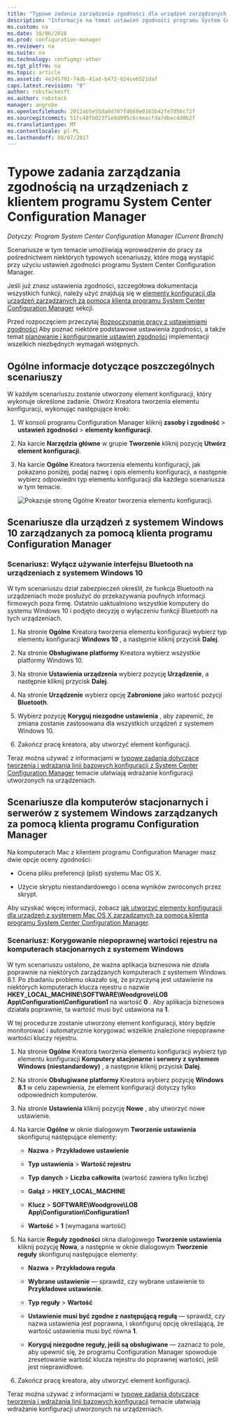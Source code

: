 ```yaml
---
title: "Typowe zadania zarządzania zgodności dla urządzeń zarządzanych przez klienta — programu Configuration Manager | Dokumentacja firmy Microsoft"
description: "Informacje na temat ustawień zgodności programu System Center Configuration Manager przez pracy nad niektórych typowych scenariuszy."
ms.custom: na
ms.date: 10/06/2016
ms.prod: configuration-manager
ms.reviewer: na
ms.suite: na
ms.technology: configmgr-other
ms.tgt_pltfrm: na
ms.topic: article
ms.assetid: 4e345791-74db-41ad-b472-024ce6521daf
caps.latest.revision: "8"
author: robstackmsft
ms.author: robstack
manager: angrobe
ms.openlocfilehash: 2012ab5e55da8d707fd668e0163b42fe7d56c72f
ms.sourcegitcommit: 51fc48fb023f1e8d995c6c4eacfda7dbec4d0b2f
ms.translationtype: MT
ms.contentlocale: pl-PL
ms.lasthandoff: 08/07/2017
---
```

# <a name="common-tasks-for-managing-compliance-on-devices-with-the-system-center-configuration-manager-client"></a>Typowe zadania zarządzania zgodnością na urządzeniach z klientem programu System Center Configuration Manager

*Dotyczy: Program System Center Configuration Manager (Current Branch)*

Scenariusze w tym temacie umożliwiają wprowadzenie do pracy za pośrednictwem niektórych typowych scenariuszy, które mogą wystąpić przy użyciu ustawień zgodności programu System Center Configuration Manager.  

 Jeśli już znasz ustawienia zgodności, szczegółowa dokumentacja wszystkich funkcji, należy użyć znajdują się w [elementy konfiguracji dla urządzeń zarządzanych za pomocą klienta programu System Center Configuration Manager](../../compliance/deploy-use/configuration-items-for-devices-managed-with-the-client.md) sekcji.  

 Przed rozpoczęciem przeczytaj [Rozpoczynanie pracy z ustawieniami zgodności](../../compliance/get-started/get-started-with-compliance-settings.md) Aby poznać niektóre podstawowe ustawienia zgodności, a także temat [planowanie i konfigurowanie ustawień zgodności](../../compliance/plan-design/plan-for-and-configure-compliance-settings.md) implementacji wszelkich niezbędnych wymagań wstępnych.  

## <a name="general-information-for-each-scenario"></a>Ogólne informacje dotyczące poszczególnych scenariuszy  
 W każdym scenariuszu zostanie utworzony element konfiguracji, który wykonuje określone zadanie. Otwórz Kreatora tworzenia elementu konfiguracji, wykonując następujące kroki:  

1.  W konsoli programu Configuration Manager kliknij **zasoby i zgodność** > **ustawień zgodności** > **elementy konfiguracji**.  

3.  Na karcie **Narzędzia główne** w grupie **Tworzenie** kliknij pozycję **Utwórz element konfiguracji**.  

4.  Na karcie **Ogólne** Kreatora tworzenia elementu konfiguracji, jak pokazano poniżej, podaj nazwę i opis elementu konfiguracji, a następnie wybierz odpowiedni typ elementu konfiguracji dla każdego scenariusza w tym temacie.  

     ![Pokazuje stronę Ogólne Kreator tworzenia elementu konfiguracji.](/sccm/compliance/plan-design/media/Compliance-Settings-Wizard---1.png)  

## <a name="scenarios-for-windows-10-devices-managed-with-the-configuration-manager-client"></a>Scenariusze dla urządzeń z systemem Windows 10 zarządzanych za pomocą klienta programu Configuration Manager  

### <a name="scenario-disable-the-use-of-bluetooth-on-windows-10-devices"></a>Scenariusz: Wyłącz używanie interfejsu Bluetooth na urządzeniach z systemem Windows 10  
 W tym scenariuszu dział zabezpieczeń określił, że funkcja Bluetooth na urządzeniach może posłużyć do przekazywania poufnych informacji firmowych poza firmę. Ostatnio uaktualniono wszystkie komputery do systemu Windows 10 i podjęto decyzję o wyłączeniu funkcji Bluetooth na tych urządzeniach.  

1.  Na stronie **Ogólne** Kreatora tworzenia elementu konfiguracji wybierz typ elementu konfiguracji **Windows 10** , a następnie kliknij przycisk **Dalej**.  

2.  Na stronie **Obsługiwane platformy** Kreatora wybierz wszystkie platformy Windows 10.  

3.  Na stronie **Ustawienia urządzenia** wybierz pozycję **Urządzenie**, a następnie kliknij przycisk **Dalej**.  

4.  Na stronie **Urządzenie** wybierz opcję **Zabronione** jako wartość pozycji **Bluetooth**.  

5.  Wybierz pozycję **Koryguj niezgodne ustawienia** , aby zapewnić, że zmiana zostanie zastosowana dla wszystkich urządzeń z systemem Windows 10.  

6.  Zakończ pracę kreatora, aby utworzyć element konfiguracji.  

 Teraz można używać z informacjami w [typowe zadania dotyczące tworzenia i wdrażania linii bazowych konfiguracji z System Center Configuration Manager](../../compliance/plan-design/common-tasks-for-creating-and-deploying-configuration-baselines.md) temacie ułatwiają wdrażanie konfiguracji utworzonych na urządzeniach.  

## <a name="scenarios-for-windows-desktop-and-server-computers-managed-with-the-configuration-manager-client"></a>Scenariusze dla komputerów stacjonarnych i serwerów z systemem Windows zarządzanych za pomocą klienta programu Configuration Manager  
 Na komputerach Mac z klientem programu Configuration Manager masz dwie opcje oceny zgodności:  

-   Ocena pliku preferencji (plist) systemu Mac OS X.  

-   Użycie skryptu niestandardowego i ocena wyników zwróconych przez skrypt.  

 Aby uzyskać więcej informacji, zobacz [jak utworzyć elementy konfiguracji dla urządzeń z systemem Mac OS X zarządzanych za pomocą klienta programu System Center Configuration Manager](../../compliance/deploy-use/create-configuration-items-for-mac-os-x-devices-managed-with-the-client.md).  

### <a name="scenario-remediate-an-incorrect-registry-value-on-windows-desktop-computers"></a>Scenariusz: Korygowanie niepoprawnej wartości rejestru na komputerach stacjonarnych z systemem Windows  
 W tym scenariuszu ustalono, że ważna aplikacja biznesowa nie działa poprawnie na niektórych zarządzanych komputerach z systemem Windows 8.1. Po zbadaniu problemu okazało się, że przyczyną jest ustawienie na niektórych komputerach klucza rejestru o nazwie **HKEY_LOCAL_MACHINE\SOFTWARE\Woodgrove\LOB App\Configuration\Configuration1** na wartość **0** . Aby aplikacja biznesowa działała poprawnie, ta wartość musi być ustawiona na **1**.  

 W tej procedurze zostanie utworzony element konfiguracji, który będzie monitorować i automatycznie korygować wszelkie znalezione niepoprawne wartości kluczy rejestru.  

1.  Na stronie **Ogólne** Kreatora tworzenia elementu konfiguracji wybierz typ elementu konfiguracji **Komputery stacjonarne i serwery z systemem Windows (niestandardowy)** , a następnie kliknij przycisk **Dalej**.  

2.  Na stronie **Obsługiwane platformy** Kreatora wybierz pozycję **Windows 8.1** w celu zapewnienia, że element konfiguracji dotyczy tylko odpowiednich komputerów.  

3.  Na stronie **Ustawienia** kliknij pozycję **Nowe** , aby utworzyć nowe ustawienie.  

4.  Na karcie **Ogólne** w oknie dialogowym **Tworzenie ustawienia** skonfiguruj następujące elementy:  

    -   **Nazwa** > **Przykładowe ustawienie**  

    -   **Typ ustawienia** > **Wartość rejestru**  

    -   **Typ danych** > **Liczba całkowita** (wartość zawiera tylko liczbę)  

    -   **Gałąź** > **HKEY_LOCAL_MACHINE**  

    -   **Klucz** > **SOFTWARE\Woodgrove\LOB App\Configuration\Configuration1**  

    -   **Wartość** > **1** (wymagana wartość)  

5.  Na karcie **Reguły zgodności** okna dialogowego **Tworzenie ustawienia** kliknij pozycję **Nowa**, a następnie w oknie dialogowym **Tworzenie reguły** skonfiguruj następujące elementy:  

    -   **Nazwa** > **Przykładowa reguła**  

    -   **Wybrane ustawienie** — sprawdź, czy wybrane ustawienie to **Przykładowe ustawienie**.  

    -   **Typ reguły** > **Wartość**  

    -   **Ustawienie musi być zgodne z następującą regułą** — sprawdź, czy nazwa ustawienia jest poprawna, i skonfiguruj opcję określającą, że wartość ustawienia musi być równa **1**.  

    -   **Koryguj niezgodne reguły, jeśli są obsługiwane** — zaznacz to pole, aby upewnić się, że programu Configuration Manager spowoduje zresetowanie wartość klucza rejestru do poprawnej wartości, jeśli jest nieprawidłowe.  

6.  Zakończ pracę kreatora, aby utworzyć element konfiguracji.  

 Teraz można używać z informacjami w [typowe zadania dotyczące tworzenia i wdrażania linii bazowych konfiguracji](../../compliance/plan-design/common-tasks-for-creating-and-deploying-configuration-baselines.md) temacie ułatwiają wdrażanie konfiguracji utworzonych na urządzeniach.  
